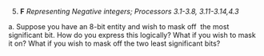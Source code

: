 5. **F** _Representing Negative integers; Processors 3.1-3.8, 3.11-3.14,4.3_

a. Suppose you have an 8-bit entity and wish to mask off  the most significant bit. How do you express this logically? What if you wish to mask it on? What if you wish to mask off the two least significant bits?
